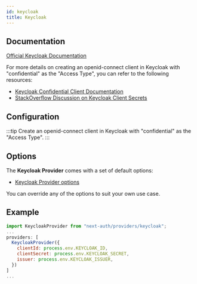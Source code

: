 ```yaml
---
id: keycloak
title: Keycloak
---
```


## Documentation

[Official Keycloak Documentation](https://www.keycloak.org/docs/latest/server_admin/#_oidc_clients)

For more details on creating an openid-connect client in Keycloak with "confidential" as the "Access Type", you can refer to the following resources:
- [Keycloak Confidential Client Documentation](https://wjw465150.gitbooks.io/keycloak-documentation/content/server_admin/topics/clients/oidc/confidential.html)
- [StackOverflow Discussion on Keycloak Client Secrets](https://stackoverflow.com/questions/44752273/do-keycloak-clients-have-a-client-secret/69726692#69726692)

## Configuration

:::tip
Create an openid-connect client in Keycloak with "confidential" as the "Access Type".
:::

## Options

The **Keycloak Provider** comes with a set of default options:

- [Keycloak Provider options](https://github.com/nextauthjs/next-auth/blob/main/packages/next-auth/src/providers/keycloak.ts)

You can override any of the options to suit your own use case.

## Example

```js
import KeycloakProvider from "next-auth/providers/keycloak";
...
providers: [
  KeycloakProvider({
    clientId: process.env.KEYCLOAK_ID,
    clientSecret: process.env.KEYCLOAK_SECRET,
    issuer: process.env.KEYCLOAK_ISSUER,
  })
]
...
